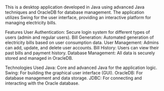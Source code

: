 This is a desktop application developed in Java using advanced Java techniques and OracleDB for database management. The application utilizes Swing for the user interface, providing an interactive platform for managing electricity bills.

Features
User Authentication: Secure login system for different types of users (admin and regular users).
Bill Generation: Automated generation of electricity bills based on user consumption data.
User Management: Admins can add, update, and delete user accounts.
Bill History: Users can view their past bills and payment history.
Database Management: All data is securely stored and managed in OracleDB.

Technologies Used
Java: Core and advanced Java for the application logic.
Swing: For building the graphical user interface (GUI).
OracleDB: For database management and data storage.
JDBC: For connecting and interacting with the Oracle database.
